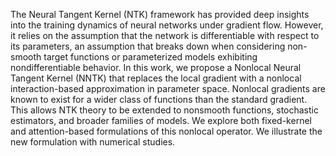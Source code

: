 The Neural Tangent Kernel (NTK) framework has provided deep insights into the training dynamics of neural networks under gradient flow. However, it relies on the assumption that the network is differentiable with respect to its parameters, an assumption that breaks down when considering non-smooth target functions or parameterized models exhibiting nondifferentiable behavior. In this work, we propose a Nonlocal Neural Tangent Kernel (NNTK) that replaces the local gradient with a nonlocal interaction-based approximation in parameter space. Nonlocal gradients are known to exist for a wider class of functions than the standard gradient. This allows NTK theory to be extended to nonsmooth functions, stochastic estimators, and broader families of models. We explore both fixed-kernel and attention-based formulations of this nonlocal operator. We illustrate the new formulation with numerical studies.

